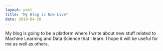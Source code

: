 ```yaml
---
layout: post
title: "My Blog is Now Live"
date: 2019-04-20
---
```


My blog is going to be a platform where I write about new stuff related to Machine Learning and Data Science that I learn.
I hope it will be useful for me as well as others.

